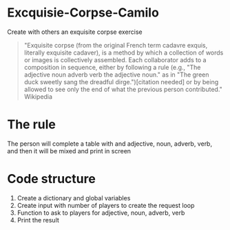 # Excquisie-Corpse-Camilo
Create with others an exquisite corpse exercise

> "Exquisite corpse (from the original French term cadavre exquis, literally exquisite cadaver), is a method by which a collection of words or images is collectively assembled. Each collaborator adds to a composition in sequence, either by following a rule (e.g., "The adjective noun adverb verb the adjective noun." as in "The green duck sweetly sang the dreadful dirge.")[citation needed] or by being allowed to see only the end of what the previous person contributed." Wikipedia

# The rule
The person will complete a table with and adjective, noun, adverb, verb, and then it will be mixed and print in screen

# Code structure
1. Create a dictionary and global variables
2. Create input with number of players to create the request loop
3. Function to ask to players for adjective, noun, adverb, verb
4. Print the result 
